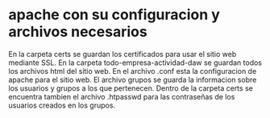 # apache con su configuracion y archivos necesarios

En la carpeta certs se guardan los certificados para usar el sitio web mediante SSL.
En la carpeta todo-empresa-actividad-daw se guardan todos los archivos html del sitio web.
En el archivo .conf esta la configuracion de apache para el sitio web.
El archivo grupos se guarda la informacion sobre los usuarios y grupos a los que pertenecen.
Dentro de la carpeta certs se encuentra tambien el archivo .htpasswd para las contraseñas de los usuarios creados en los grupos.
